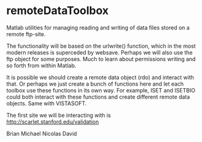 # remoteDataToolbox
Matlab utilities for managing reading and writing of data files stored on a remote ftp-site.

The functionality will be based on the urlwrite() function, 
which in the most modern releases is superceded by websave.  Perhaps we
will also use the ftp object for some purposes.  Much to learn about permissions
writing and so forth from within Matlab.

It is possible we should create a remote data object (rdo) and interact
with that.  Or perhaps we just create a bunch of functions here and
let each toolbox use these functions in its own way.  For example, ISET
and ISETBIO could both interact with these functions and create different
remote data objects.  Same with VISTASOFT.

The first site we will be interacting with is http://scarlet.stanford.edu/validation

Brian
Michael
Nicolas
David
